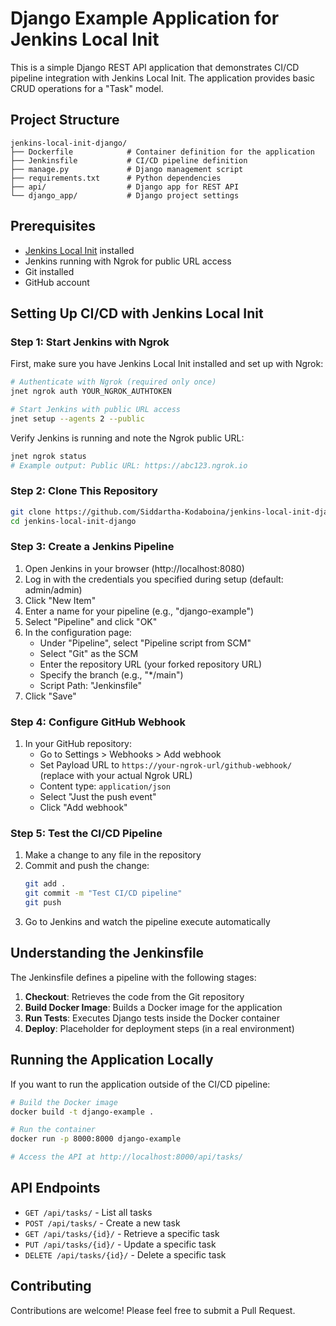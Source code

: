 # Django Example Application for Jenkins Local Init

This is a simple Django REST API application that demonstrates CI/CD pipeline integration with Jenkins Local Init. The application provides basic CRUD operations for a "Task" model.

## Project Structure

```
jenkins-local-init-django/
├── Dockerfile            # Container definition for the application
├── Jenkinsfile           # CI/CD pipeline definition
├── manage.py             # Django management script
├── requirements.txt      # Python dependencies
├── api/                  # Django app for REST API
└── django_app/           # Django project settings
```

## Prerequisites

- [Jenkins Local Init](https://github.com/Siddartha-Kodaboina/jenkins-local-init) installed
- Jenkins running with Ngrok for public URL access
- Git installed
- GitHub account

## Setting Up CI/CD with Jenkins Local Init

### Step 1: Start Jenkins with Ngrok

First, make sure you have Jenkins Local Init installed and set up with Ngrok:

```bash
# Authenticate with Ngrok (required only once)
jnet ngrok auth YOUR_NGROK_AUTHTOKEN

# Start Jenkins with public URL access
jnet setup --agents 2 --public
```

Verify Jenkins is running and note the Ngrok public URL:

```bash
jnet ngrok status
# Example output: Public URL: https://abc123.ngrok.io
```

### Step 2: Clone This Repository

```bash
git clone https://github.com/Siddartha-Kodaboina/jenkins-local-init-django.git
cd jenkins-local-init-django
```

### Step 3: Create a Jenkins Pipeline

1. Open Jenkins in your browser (http://localhost:8080)
2. Log in with the credentials you specified during setup (default: admin/admin)
3. Click "New Item"
4. Enter a name for your pipeline (e.g., "django-example")
5. Select "Pipeline" and click "OK"
6. In the configuration page:
   - Under "Pipeline", select "Pipeline script from SCM"
   - Select "Git" as the SCM
   - Enter the repository URL (your forked repository URL)
   - Specify the branch (e.g., "*/main")
   - Script Path: "Jenkinsfile"
7. Click "Save"

### Step 4: Configure GitHub Webhook

1. In your GitHub repository:
   - Go to Settings > Webhooks > Add webhook
   - Set Payload URL to `https://your-ngrok-url/github-webhook/` (replace with your actual Ngrok URL)
   - Content type: `application/json`
   - Select "Just the push event"
   - Click "Add webhook"

### Step 5: Test the CI/CD Pipeline

1. Make a change to any file in the repository
2. Commit and push the change:
   ```bash
   git add .
   git commit -m "Test CI/CD pipeline"
   git push
   ```
3. Go to Jenkins and watch the pipeline execute automatically

## Understanding the Jenkinsfile

The Jenkinsfile defines a pipeline with the following stages:

1. **Checkout**: Retrieves the code from the Git repository
2. **Build Docker Image**: Builds a Docker image for the application
3. **Run Tests**: Executes Django tests inside the Docker container
4. **Deploy**: Placeholder for deployment steps (in a real environment)

## Running the Application Locally

If you want to run the application outside of the CI/CD pipeline:

```bash
# Build the Docker image
docker build -t django-example .

# Run the container
docker run -p 8000:8000 django-example

# Access the API at http://localhost:8000/api/tasks/
```

## API Endpoints

- `GET /api/tasks/` - List all tasks
- `POST /api/tasks/` - Create a new task
- `GET /api/tasks/{id}/` - Retrieve a specific task
- `PUT /api/tasks/{id}/` - Update a specific task
- `DELETE /api/tasks/{id}/` - Delete a specific task

## Contributing

Contributions are welcome! Please feel free to submit a Pull Request.